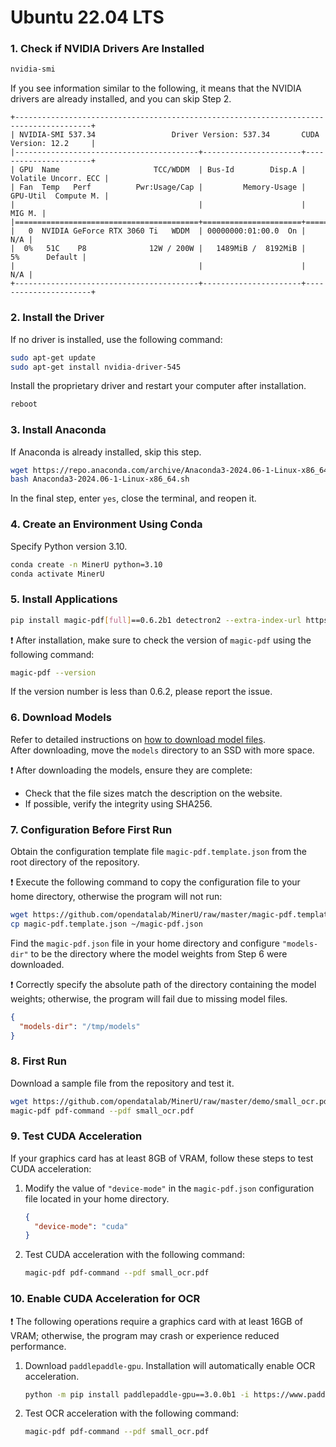 
# Ubuntu 22.04 LTS

### 1. Check if NVIDIA Drivers Are Installed
   ```sh
   nvidia-smi
   ```
   If you see information similar to the following, it means that the NVIDIA drivers are already installed, and you can skip Step 2.
   ```plaintext
   +---------------------------------------------------------------------------------------+
   | NVIDIA-SMI 537.34                 Driver Version: 537.34       CUDA Version: 12.2     |
   |-----------------------------------------+----------------------+----------------------+
   | GPU  Name                     TCC/WDDM  | Bus-Id        Disp.A | Volatile Uncorr. ECC |
   | Fan  Temp   Perf          Pwr:Usage/Cap |         Memory-Usage | GPU-Util  Compute M. |
   |                                         |                      |               MIG M. |
   |=========================================+======================+======================|
   |   0  NVIDIA GeForce RTX 3060 Ti   WDDM  | 00000000:01:00.0  On |                  N/A |
   |  0%   51C    P8              12W / 200W |   1489MiB /  8192MiB |      5%      Default |
   |                                         |                      |                  N/A |
   +-----------------------------------------+----------------------+----------------------+
   ```

### 2. Install the Driver
   If no driver is installed, use the following command:
   ```sh
   sudo apt-get update
   sudo apt-get install nvidia-driver-545
   ```
   Install the proprietary driver and restart your computer after installation.
   ```sh
   reboot
   ```

### 3. Install Anaconda
   If Anaconda is already installed, skip this step.
   ```sh
   wget https://repo.anaconda.com/archive/Anaconda3-2024.06-1-Linux-x86_64.sh
   bash Anaconda3-2024.06-1-Linux-x86_64.sh
   ```
   In the final step, enter `yes`, close the terminal, and reopen it.

### 4. Create an Environment Using Conda
   Specify Python version 3.10.
   ```sh
   conda create -n MinerU python=3.10
   conda activate MinerU
   ```

### 5. Install Applications
   ```sh
   pip install magic-pdf[full]==0.6.2b1 detectron2 --extra-index-url https://wheels.myhloli.com
   ```
❗ After installation, make sure to check the version of `magic-pdf` using the following command:
   ```sh
   magic-pdf --version
   ```
   If the version number is less than 0.6.2, please report the issue.

### 6. Download Models
   Refer to detailed instructions on [how to download model files](how_to_download_models_en.md).  
   After downloading, move the `models` directory to an SSD with more space.
   
❗ After downloading the models, ensure they are complete:
   - Check that the file sizes match the description on the website.
   - If possible, verify the integrity using SHA256.

### 7. Configuration Before First Run
   Obtain the configuration template file `magic-pdf.template.json` from the root directory of the repository.
   
❗ Execute the following command to copy the configuration file to your home directory, otherwise the program will not run:
   ```sh
   wget https://github.com/opendatalab/MinerU/raw/master/magic-pdf.template.json
   cp magic-pdf.template.json ~/magic-pdf.json
   ```
   Find the `magic-pdf.json` file in your home directory and configure `"models-dir"` to be the directory where the model weights from Step 6 were downloaded.
   
❗ Correctly specify the absolute path of the directory containing the model weights; otherwise, the program will fail due to missing model files.
   ```json
   {
     "models-dir": "/tmp/models"
   }
   ```

### 8. First Run
   Download a sample file from the repository and test it.
   ```sh
   wget https://github.com/opendatalab/MinerU/raw/master/demo/small_ocr.pdf
   magic-pdf pdf-command --pdf small_ocr.pdf
   ```

### 9. Test CUDA Acceleration

If your graphics card has at least 8GB of VRAM, follow these steps to test CUDA acceleration:

1. Modify the value of `"device-mode"` in the `magic-pdf.json` configuration file located in your home directory.
   ```json
   {
     "device-mode": "cuda"
   }
   ```
2. Test CUDA acceleration with the following command:
   ```sh
   magic-pdf pdf-command --pdf small_ocr.pdf
   ```

### 10. Enable CUDA Acceleration for OCR

❗ The following operations require a graphics card with at least 16GB of VRAM; otherwise, the program may crash or experience reduced performance.
    
1. Download `paddlepaddle-gpu`. Installation will automatically enable OCR acceleration.
   ```sh
   python -m pip install paddlepaddle-gpu==3.0.0b1 -i https://www.paddlepaddle.org.cn/packages/stable/cu118/
   ```
2. Test OCR acceleration with the following command:
   ```sh
   magic-pdf pdf-command --pdf small_ocr.pdf
   ```
